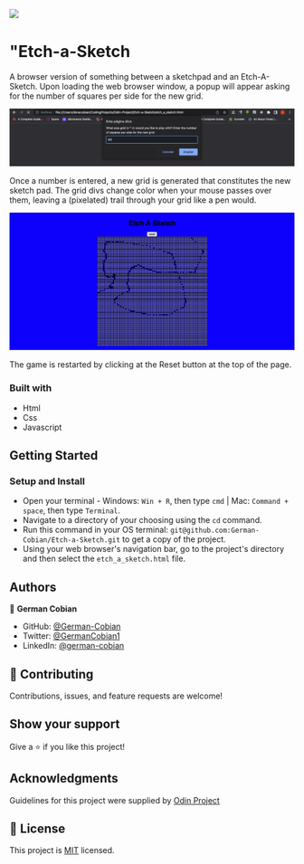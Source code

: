 ![](https://img.shields.io/badge/Microverse-blueviolet)

# "Etch-a-Sketch

A browser version of something between a sketchpad and an Etch-A-Sketch. Upon loading the web browser window, a popup will appear asking for the number of squares per side for the new grid. 

![Pop-up window](/assets/Pop-up.png?raw=true "Pop-up window")

Once a number is entered, a new grid is generated that constitutes the new sketch pad.
The grid divs change color when your mouse passes over them, leaving a (pixelated) trail through your grid like a pen would.

![Etch-a-sketch](/assets/Etch-a-sketch.png?raw=true "Etch-a-sketch")

The game is restarted by clicking at the Reset button at the top of the page.

### Built with

* Html
* Css
* Javascript

## Getting Started

### Setup and Install

* Open your terminal - Windows: `Win + R`, then type `cmd` | Mac: `Command + space`, then type `Terminal`.
* Navigate to a directory of your choosing using the `cd` command.
* Run this command in your OS terminal: `git@github.com:German-Cobian/Etch-a-Sketch.git` to get a copy of the project.
* Using your web browser's navigation bar, go to the project's directory and then select the `etch_a_sketch.html` file.

## Authors

👤 **German Cobian**

* GitHub: [@German-Cobian](https://github.com/German-Cobian)
* Twitter: [@GermanCobian1](https://twitter.com/GermanCobian1)
* LinkedIn: [@german-cobian](https://www.linkedin.com/in/german-cobian/)


## 🤝 Contributing

Contributions, issues, and feature requests are welcome!


## Show your support

Give a ⭐️ if you like this project!


## Acknowledgments

Guidelines for this project were supplied by [Odin Project](https://www.theodinproject.com/lessons/foundations-etch-a-sketch)


## 📝 License

This project is [MIT](https://github.com/German-Cobian/Etch-a-Sketch/blob/master/LICENSE) licensed.